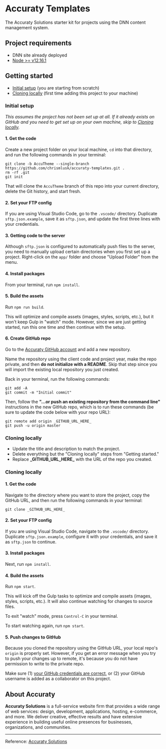 # Accuraty Templates

The Accuraty Solutions starter kit for projects using the DNN content management system.

## Project requirements

- DNN site already deployed
- [Node >= v12.16.1](https://nodejs.org/en)

## Getting started

- [Initial setup](https://github.com/chrismlusk/accuraty-templates#initial-setup) (you are starting from scratch)
- [Cloning locally](https://github.com/chrismlusk/accuraty-templates#cloning-locally) (first time adding this project to your machine)

### Initial setup

_This assumes the project has not been set up at all. If it already exists on GitHub and you need to get set up on your own machine, skip to [Cloning locally](https://github.com/chrismlusk/accuraty-templates#cloning-locally)._

#### 1. Get the code

Create a new project folder on your local machine, `cd` into that directory, and run the following commands in your terminal:

```
git clone -b AccuTheme --single-branch https://github.com/chrismlusk/accuraty-templates.git .
rm -rf .git
git init
```

That will clone the `AccuTheme` branch of this repo into your current directory, delete the Git history, and start fresh.

#### 2. Set your FTP config

If you are using Visual Studio Code, go to the `.vscode/` directory. Duplicate `sftp.json.example`, save it as `sftp.json`, and update the first three lines with your credentials.

#### 3. Getting code to the server

Although `sftp.json` is configured to automatically push files to the server, you need to manually upload certain directories when you first set up a project. Right-click on the `app/` folder and choose "Upload Folder" from the menu.

#### 4. Install packages

From your terminal, run `npm install`.

#### 5. Build the assets

Run `npm run build`.

This will optimize and compile assets (images, styles, scripts, etc.), but it won't keep Gulp in "watch" mode. However, since we are just getting started, run this one time and then continue with the setup.

#### 6. Create GitHub repo

Go to the [Accuraty GitHub account](https://github.com/Accuraty) and add a new repository.

Name the repository using the client code and project year, make the repo private, and then **do not initialize with a README**. Skip that step since you will import the existing local repository you just created.

Back in your terminal, run the following commands:

```
git add -A
git commit -m "Initial commit"
```

Then, follow the **"…or push an existing repository from the command line"** instructions in the new GitHub repo, which is to run these commands (be sure to update the code below with your repo URL):

```
git remote add origin _GITHUB_URL_HERE_
git push -u origin master
```

### Cloning locally

- Update the title and description to match the project.
- Delete everything but the "Cloning locally" steps from "Getting started."
- Replace **\_GITHUB_URL_HERE\_** with the URL of the repo you created.

### Cloning locally

#### 1. Get the code

Navigate to the directory where you want to store the project, copy the GitHub URL, and then run the following commands in your terminal:

```
git clone _GITHUB_URL_HERE_
```

#### 2. Set your FTP config

If you are using Visual Studio Code, navigate to the `.vscode/` directory. Duplicate `sftp.json.example`, configure it with your credentials, and save it as `sftp.json` to continue.

#### 3. Install packages

Next, run `npm install`.

#### 4. Build the assets

Run `npm start`.

This will kick off the Gulp tasks to optimize and compile assets (images, styles, scripts, etc.). It will also continue watching for changes to source files.

To exit "watch" mode, press `Control-C` in your terminal.

To start watching again, run `npm start`.

#### 5. Push changes to GitHub

Because you cloned the repository using the GitHub URL, your local repo's `origin` is properly set. However, if you get an error message when you try to push your changes up to remote, it's because you do not have permission to write to the private repo.

Make sure (1) [your GitHub credentials are correct](https://help.github.com/en/articles/caching-your-github-password-in-git), or (2) your GitHub username is added as a collaborator on this project.

## About Accuraty

**Accuraty Solutions** is a full-service website firm that provides a wide range of web services: design, development, applications, hosting, e-commerce, and more. We deliver creative, effective results and have extensive experience in building useful online presences for businesses, organizations, and communities.

---

Reference: [Accuraty Solutions](https://www.accuraty.com)
